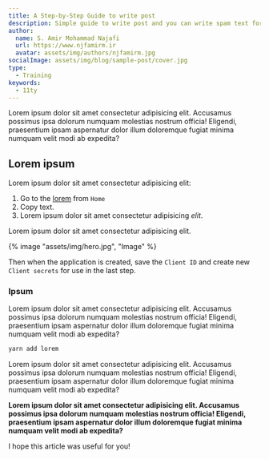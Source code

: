 ```yaml
---
title: A Step-by-Step Guide to write post
description: Simple guide to write post and you can write spam text for better view.
author:
  name: S. Amir Mohammad Najafi
  url: https://www.njfamirm.ir
  avatar: assets/img/authors/njfamirm.jpg
socialImage: assets/img/blog/sample-post/cover.jpg
type:
  - Training
keywords:
  - 11ty
---
```


Lorem ipsum dolor sit amet consectetur adipisicing elit. Accusamus possimus ipsa dolorum numquam molestias nostrum officia! Eligendi, praesentium ipsam aspernatur dolor illum doloremque fugiat minima numquam velit modi ab expedita?

## Lorem ipsum

Lorem ipsum dolor sit amet consectetur adipisicing elit:

1. Go to the [lorem](https://lorem-ipsum.ir) from `Home`
2. Copy text.
3. Lorem ipsum dolor sit amet consectetur adipisicing *elit*.

Lorem ipsum dolor sit amet consectetur adipisicing elit.

{% image "assets/img/hero.jpg", "Image" %}

Then when the application is created, save the `Client ID` and create new `Client secrets` for use in the last step.

### Ipsum

Lorem ipsum dolor sit amet consectetur adipisicing elit. Accusamus possimus ipsa dolorum numquam molestias nostrum officia! Eligendi, praesentium ipsam aspernatur dolor illum doloremque fugiat minima numquam velit modi ab expedita?

```sh
yarn add lorem
```

Lorem ipsum dolor sit amet consectetur adipisicing elit. Accusamus possimus ipsa dolorum numquam molestias nostrum officia! Eligendi, praesentium ipsam aspernatur dolor illum doloremque fugiat minima numquam velit modi ab expedita?

**Lorem ipsum dolor sit amet consectetur adipisicing elit. Accusamus possimus ipsa dolorum numquam molestias nostrum officia! Eligendi, praesentium ipsam aspernatur dolor illum doloremque fugiat minima numquam velit modi ab expedita?**

I hope this article was useful for you!
